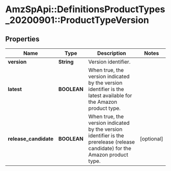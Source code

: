 # AmzSpApi::DefinitionsProductTypes_20200901::ProductTypeVersion

## Properties
Name | Type | Description | Notes
------------ | ------------- | ------------- | -------------
**version** | **String** | Version identifier. | 
**latest** | **BOOLEAN** | When true, the version indicated by the version identifier is the latest available for the Amazon product type. | 
**release_candidate** | **BOOLEAN** | When true, the version indicated by the version identifier is the prerelease (release candidate) for the Amazon product type. | [optional] 

